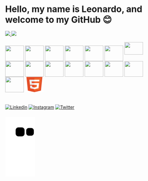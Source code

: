 # Hello, my name is Leonardo, and welcome to my GitHub 😊

<div align="">
  <a href="https://github.com/leovnoliveira">
    <img height="145em" src="https://github-readme-stats.vercel.app/api?username=leovnoliveira&count_private=true&include_all_commits=true&show_icons=true&theme=dracula&hide_border=false&show_owner=true&v=2"/>
    <img height="145em" src="https://github-readme-stats.vercel.app/api/top-langs/?username=leovnoliveira&theme=dracula&hide_border=false&&layout=compact&v=2"/>
  </a>
</div>

<div style="display: inline_block"><br>
  
  <img align="center" height="50" width="60" src="https://cdn.jsdelivr.net/gh/devicons/devicon/icons/python/python-original.svg" />

  <img align="center" height="50" width="60" src="https://cdn.jsdelivr.net/gh/devicons/devicon@latest/icons/azuresqldatabase/azuresqldatabase-original.svg" />
          
  <img align="center" height="50" width="60" src="https://cdn.jsdelivr.net/gh/devicons/devicon/icons/mysql/mysql-original-wordmark.svg" />

  <img align="center" height="50" width="60" src="https://cdn.jsdelivr.net/gh/devicons/devicon@latest/icons/postgresql/postgresql-original-wordmark.svg" />

  <img align="center" height="50" width="60" src="https://cdn.jsdelivr.net/gh/devicons/devicon@latest/icons/amazonwebservices/amazonwebservices-original-wordmark.svg" />

  <img align="center" height="50" width="60" src="https://cdn.jsdelivr.net/gh/devicons/devicon@latest/icons/r/r-original.svg" />
          
  <img algin="center" height ="40" width="60" src="https://cdn.jsdelivr.net/gh/devicons/devicon@latest/icons/jupyter/jupyter-original.svg" />
          
          
          
<img align="center" height="50" width="60" src="https://cdn.jsdelivr.net/gh/devicons/devicon/icons/git/git-original.svg" />      
  
 <img align="center" height="50" width="60" src="https://cdn.jsdelivr.net/gh/devicons/devicon@latest/icons/selenium/selenium-original.svg" />

 <img align="center" height="50" width="60" src="https://cdn.jsdelivr.net/gh/devicons/devicon@latest/icons/openapi/openapi-plain.svg" />

 <img align="center" height="50" width="60" src="https://cdn.jsdelivr.net/gh/devicons/devicon@latest/icons/poetry/poetry-original.svg" />

 <img align="center" height="50" width="60" src="https://cdn.jsdelivr.net/gh/devicons/devicon@latest/icons/docker/docker-original-wordmark.svg" />

  <img align="center" height="50" width="60" src="https://cdn.jsdelivr.net/gh/devicons/devicon@latest/icons/apachespark/apachespark-plain-wordmark.svg" />
              
  <img align="center" height="50" width="60" src="https://cdn.jsdelivr.net/gh/devicons/devicon@latest/icons/streamlit/streamlit-original-wordmark.svg" />         

  <img align="center" height="50" width="60" src="https://cdn.jsdelivr.net/gh/devicons/devicon@latest/icons/azure/azure-original.svg" />    
          
  <img align="center" height="50" width="60" src="https://raw.githubusercontent.com/devicons/devicon/master/icons/html5/html5-original.svg" />

</div>

#

[![Linkedin](https://img.shields.io/badge/LinkedIn-0077B5?style=for-the-badge&logo=linkedin&logoColor=white)](https://www.linkedin.com/in/leonardo-oliveira-334612150/)
[![Instagram](https://img.shields.io/badge/Instagram-E4405F?style=for-the-badge&logo=instagram&logoColor=white)](https://www.instagram.com/iamtheleos/)
[![Twitter](https://img.shields.io/badge/Twitter-1DA1F2?style=for-the-badge&logo=twitter&logoColor=white)](https://twitter.com/iamtheleos)



###

 ![Snake animation](https://github.com/leovnoliveira/leovnoliveira/blob/output/github-contribution-grid-snake.svg)
